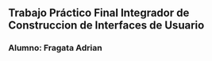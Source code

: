 ## Trabajo Práctico Final Integrador de Construccion de Interfaces de Usuario
### Alumno: Fragata Adrian

